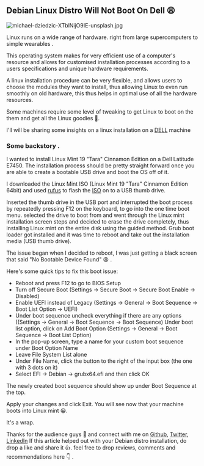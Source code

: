 ## Debian Linux Distro Will Not Boot On Dell 😩


![michael-dziedzic-XTblNijO9IE-unsplash.jpg](https://cdn.hashnode.com/res/hashnode/image/upload/v1600623381443/aldAYDMJJ.jpeg)








Linux runs on a  wide range of hardware. right from large supercomputers to simple wearables .

This operating system makes for very efficient use of a computer's resource and allows for customised  installation processes according to a users specifications and unique hardware requirements.

A linux installation procedure can be very flexible, and allows users to choose the modules they want to install, thus allowing  Linux to  even run smoothly  on old hardware, this thus helps in optimal use of all the hardware resources.

Some machines require some level of tweaking to get Linux to boot on the them and get all the Linux goodies 🤩. 

I'll will be sharing some insights on a linux installation on a [DELL](https://www.dell.com/ng/p/?c=ng&l=en&s=bsd) machine


 
### Some backstory .   
I wanted to install Linux Mint 19 "Tara" Cinnamon Edition on a Dell Latitude E7450. The installation process should be  pretty straight forward once you are able to create a bootable USB drive and boot the OS off of it.

I downloaded the Linux Mint ISO (Linux Mint 19 "Tara" Cinnamon Edition 64bit) and used [rufus](https://rufus.ie/) to flash the [ISO](https://www.linuxmint.com/download.php) on to a  USB thumb drive.

 Inserted the thumb drive in the USB port and interrupted the boot process by  repeatedly pressing F12 on the keyboard, to go into the one time boot menu. selected the drive to boot from and went through the Linux mint installation screen steps and decided to erase the drive completely, thus installing Linux mint on the entire disk using the guided method. Grub boot loader got installed and it was time to reboot and take out the installation media (USB thumb drive).

The issue began when I decided to reboot,  I was just getting a black screen that said "No Bootable Device Found" 😩 .

Here's some quick tips to fix this boot issue:

- Reboot and press F12 to go to BIOS Setup
- Turn off Secure Boot (Settings -> Secure Boot -> Secure Boot Enable -> Disabled)
- Enable UEFI instead of Legacy (Settings -> General -> Boot Sequence -> Boot List Option -> UEFI)
- Under boot sequence uncheck everything if there are any options ((Settings -> General -> Boot Sequence -> Boot Sequence)
Under boot list option, click on Add Boot Option (Settings -> General -> Boot Sequence -> Boot List Option)
- In the pop-up screen, type a name for your custom boot sequence under Boot Option Name
- Leave File System List alone
- Under File Name, click the button to the right of the input box (the one with 3 dots on it)
- Select EFI -> Debian -> grubx64.efi and then click OK

The newly created boot sequence should show up under Boot Sequence at the top.

Apply your changes and click Exit. You will see now that your machine boots into Linux mint  😀.

It's a wrap. 

Thanks for the audience guys 🤗  and connect with me on [Github](https://github.com/nextwebb), [Twitter](https://twitter.com/i_am_nextwebb), [LinkedIn](https://www.linkedin.com/in/peterson-oaikhenah-102645144/) 
If this article helped out  with your Debian distro installation, do drop a like and share it 👍.  feel free to drop reviews, comments and recommendations here 👇 .


 